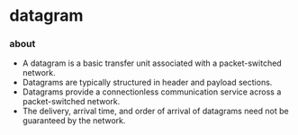 # datagram

### about

- A datagram is a basic transfer unit associated with a packet-switched network.
- Datagrams are typically structured in header and payload sections.
- Datagrams provide a connectionless communication service across a packet-switched network.
- The delivery, arrival time, and order of arrival of datagrams need not be guaranteed by the network.
